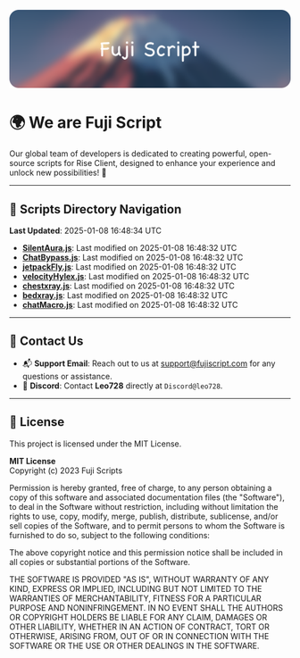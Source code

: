![Banner](.github/b.webp)

# 🌍 **We are Fuji Script**

Our global team of developers is dedicated to creating powerful, open-source scripts for Rise Client, designed to enhance your experience and unlock new possibilities! 🌟

---
<!-- SCRIPTS_NAVIGATION_START -->
## 📂 **Scripts Directory Navigation**

**Last Updated**: 2025-01-08 16:48:34 UTC

- **[SilentAura.js](scripts/SilentAura.js)**: Last modified on 2025-01-08 16:48:32 UTC
- **[ChatBypass.js](scripts/ChatBypass.js)**: Last modified on 2025-01-08 16:48:32 UTC
- **[jetpackFly.js](scripts/jetpackFly.js)**: Last modified on 2025-01-08 16:48:32 UTC
- **[velocityHylex.js](scripts/velocityHylex.js)**: Last modified on 2025-01-08 16:48:32 UTC
- **[chestxray.js](scripts/chestxray.js)**: Last modified on 2025-01-08 16:48:32 UTC
- **[bedxray.js](scripts/bedxray.js)**: Last modified on 2025-01-08 16:48:32 UTC
- **[chatMacro.js](scripts/chatMacro.js)**: Last modified on 2025-01-08 16:48:32 UTC

<!-- SCRIPTS_NAVIGATION_END -->

---

## 💬 **Contact Us**  
- 📬 **Support Email**: Reach out to us at [support@fujiscript.com](mailto:support@fujiscript.com) for any questions or assistance.  
- 💬 **Discord**: Contact **Leo728** directly at `Discord@leo728`.

---

## 📜 **License**

This project is licensed under the MIT License.  

**MIT License**  
Copyright (c) 2023 Fuji Scripts  

Permission is hereby granted, free of charge, to any person obtaining a copy of this software and associated documentation files (the "Software"), to deal in the Software without restriction, including without limitation the rights to use, copy, modify, merge, publish, distribute, sublicense, and/or sell copies of the Software, and to permit persons to whom the Software is furnished to do so, subject to the following conditions:  

The above copyright notice and this permission notice shall be included in all copies or substantial portions of the Software.  

THE SOFTWARE IS PROVIDED "AS IS", WITHOUT WARRANTY OF ANY KIND, EXPRESS OR IMPLIED, INCLUDING BUT NOT LIMITED TO THE WARRANTIES OF MERCHANTABILITY, FITNESS FOR A PARTICULAR PURPOSE AND NONINFRINGEMENT. IN NO EVENT SHALL THE AUTHORS OR COPYRIGHT HOLDERS BE LIABLE FOR ANY CLAIM, DAMAGES OR OTHER LIABILITY, WHETHER IN AN ACTION OF CONTRACT, TORT OR OTHERWISE, ARISING FROM, OUT OF OR IN CONNECTION WITH THE SOFTWARE OR THE USE OR OTHER DEALINGS IN THE SOFTWARE.  

